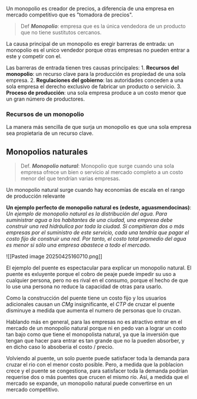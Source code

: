 

Un monopolio es creador de precios, a diferencia de una empresa en mercado competitivo que es "tomadora de precios". 

>Def ***Monopolio***: empresa que es la única vendedora de un producto que no tiene sustitutos cercanos.

La causa principal de un monopolio es eregir barreras de entrada: un monopolio es el unico vendedor porque otras empresas no pueden entrar a este y competir con el. 

Las barreras de entrada tienen tres causas principales: 
	1. **Recursos del monopolio**: un recurso clave para la producción es propiedad de una sola empresa. 
	2. **Regulaciones del gobierno**: las autoridades conceden a una sola empresa el derecho exclusivo de fabricar un producto o servicio. 
	3. **Proceso de producción**: una sola empresa produce a un costo menor que un gran número de productores.

### Recursos de un monopolio 

La manera más sencilla de que surja un monopolio es que una sola empresa sea propietaria de un recurso clave.


## Monopolios naturales

>Def. ***Monopolio natural***: Monopolio que surge cuando una sola empresa ofrece un bien o servicio al mercado completo a un costo menor del que tendrían varias empresas.

Un monopolio natural surge cuando hay economías de escala en el rango de producción relevante

**Un ejemplo perfecto de monopolio natural es (edeste, aguasmendocinas)**: 
*Un ejemplo de monopolio natural es la distribución del agua. Para suministrar agua a los habitantes de una ciudad, una empresa debe construir una red hidráulica por toda la ciudad. Si compitieran dos o más empresas por el suministro de este servicio, cada una tendría que pagar el costo fijo de construir una red. Por tanto, el costo total promedio del agua es menor si sólo una empresa abastece a todo el mercado.*

![[Pasted image 20250425160710.png]]

El ejemplo del puente es espectacular para explicar un monopolio natural. El puente es exluyente porque el cobro de peaje puede impedir su uso a cualquier persona, pero  no es rival en el consumo, porque el hecho de que lo use una persona no reduce la capacidad de otras para usarlo. 

Como la construcción del puente tiene un costo fijo y los usuarios adicionales causan un $CMg$ insignificante, el $CTP$ de cruzar el puente disminuye a medida que aumenta el numero de personas que lo cruzan.  

Hablando más en general, para las empresas no es atractivo entrar en el mercado de un monopolio natural porque ni en pedo van a lograr un costo tan bajo como que tiene el monopolista natural, ya que la inversión que tengan que hacer para entrar es tan grande que no la pueden absorber, y en dicho caso lo absoberia el costo / precio. 

Volviendo al puente, un solo puente puede satisfacer toda la demanda para cruzar el rio con el menor costo posible. Pero, a medida que la poblacion crece y el puente se congestiona, para satisfacer toda la demanda podrían requerise dos o más puentes que crucen el mismo río. Así, a medida que el mercado se expande, un monopolio natural puede convertirse en un mercado competitivo. 



